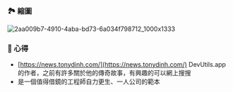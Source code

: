 ### 🏞 縮圖
![2aa009b7-4910-4aba-bd73-6a034f798712_1000x1333](https://github.com/PureFuncInc/purefunc-net/assets/6296280/6620a444-4e65-44ef-81bb-19bd5841e7e5)

### 📜 心得
* [https://news.tonydinh.com/](https://news.tonydinh.com/) DevUtils.app 的作者，之前有許多關於他的傳奇故事，有興趣的可以網上搜搜
* 是一個值得借鏡的工程師自力更生、一人公司的範本
